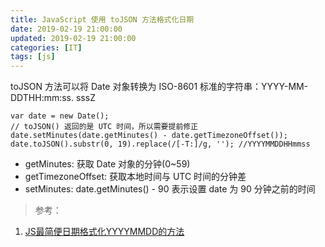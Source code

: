 ```yaml
---
title: JavaScript 使用 toJSON 方法格式化日期
date: 2019-02-19 21:00:00
updated: 2019-02-19 21:00:00
categories: [IT]
tags: [js]
---
```


toJSON 方法可以将 Date 对象转换为 ISO-8601 标准的字符串：YYYY-MM-DDTHH:mm:ss. sssZ

```
var date = new Date();
// toJSON() 返回的是 UTC 时间，所以需要提前修正
date.setMinutes(date.getMinutes() - date.getTimezoneOffset()); 
date.toJSON().substr(0, 19).replace(/[-T:]/g, ''); //YYYYMMDDHHmmss
```

+ getMinutes: 获取 Date 对象的分钟(0~59)
+ getTimezoneOffset: 获取本地时间与 UTC 时间的分钟差
+ setMinutes: date.getMinutes() - 90 表示设置 date 为 90 分钟之前的时间

> 参考：

1. [JS最简便日期格式化YYYYMMDD的方法](https://www.jianshu.com/p/c7fbe4e2676c)
